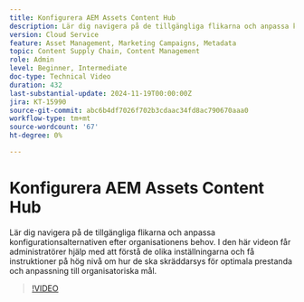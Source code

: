 ```yaml
---
title: Konfigurera AEM Assets Content Hub
description: Lär dig navigera på de tillgängliga flikarna och anpassa konfigurationsalternativen efter organisationens behov.
version: Cloud Service
feature: Asset Management, Marketing Campaigns, Metadata
topic: Content Supply Chain, Content Management
role: Admin
level: Beginner, Intermediate
doc-type: Technical Video
duration: 432
last-substantial-update: 2024-11-19T00:00:00Z
jira: KT-15990
source-git-commit: abc6b4df7026f702b3cdaac34fd8ac790670aaa0
workflow-type: tm+mt
source-wordcount: '67'
ht-degree: 0%

---
```



# Konfigurera AEM Assets Content Hub

Lär dig navigera på de tillgängliga flikarna och anpassa konfigurationsalternativen efter organisationens behov. I den här videon får administratörer hjälp med att förstå de olika inställningarna och få instruktioner på hög nivå om hur de ska skräddarsys för optimala prestanda och anpassning till organisatoriska mål.

>[!VIDEO](https://video.tv.adobe.com/v/3439311/?learn=on)
